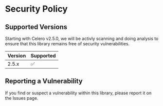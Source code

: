 # Security Policy

## Supported Versions

Starting with Celero v2.5.0, we will be activly scanning and doing analysis to ensure that this library remains free of security vulnerabilities.

| Version | Supported          |
| ------- | ------------------ |
| 2.5.x   | :white_check_mark: |

## Reporting a Vulnerability

If you find or suspect a vulnerability within this library, please report it on the Issues page.  
